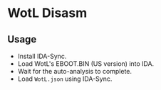 # WotL Disasm

## Usage

 * Install IDA-Sync.
 * Load WotL's EBOOT.BIN (US version) into IDA.
 * Wait for the auto-analysis to complete.
 * Load `WotL.json` using IDA-Sync.